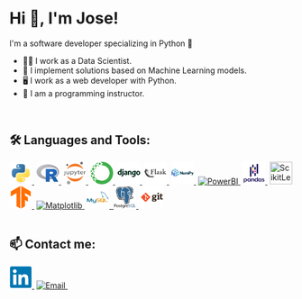 # Hi 👋, I'm  Jose! 
I'm a software developer specializing in Python 🐍
- 👨‍🔬 I work as a Data Scientist.
- 🤖 I implement solutions based on Machine Learning models.
- 🖥️ I work as a web developer with Python.
- 💼 I am a programming instructor.
<br>

## 🛠️ Languages and Tools:
<div>
  <a href="https://www.python.org/"><img src="https://github.com/devicons/devicon/blob/master/icons/python/python-original.svg" title="Python"  alt="Python" width="40" height="40"/>&nbsp;</a>
  <a href="https://www.r-project.org/"><img src="https://github.com/devicons/devicon/blob/master/icons/r/r-original.svg" title="R"  alt="R" width="40" height="40"/>&nbsp;</a>
  <a href="https://jupyter.org/"><img src="https://github.com/devicons/devicon/blob/master/icons/jupyter/jupyter-original-wordmark.svg" title="Jupyter"  alt="Jupyter" width="40" height="40"/>&nbsp;</a>
  <a href="https://www.anaconda.com/"><img src="https://github.com/devicons/devicon/blob/master/icons/anaconda/anaconda-original.svg" title="Anaconda"  alt="Anaconda" width="40" height="40"/>&nbsp;</a>
  <a href="https://www.djangoproject.com/"><img src="https://github.com/devicons/devicon/blob/master/icons/django/django-plain-wordmark.svg" title="Django"  alt="Django" width="40" height="40"/>&nbsp;</a>
  <a href="https://flask.palletsprojects.com/"><img src="https://github.com/devicons/devicon/blob/master/icons/flask/flask-original-wordmark.svg" title="Flask"  alt="Flask" width="40" height="40"/>&nbsp;</a>
  <a href="https://numpy.org/"><img src="https://github.com/devicons/devicon/blob/master/icons/numpy/numpy-original-wordmark.svg" title="NumPy"  alt="NumPy" width="40" height="40"/>&nbsp;</a>
  <a href="https://powerbi.microsoft.com/es-es/"><img src="https://github.com/microsoft/PowerBI-Icons/blob/main/SVG/Power-BI.svg" title="PowerBI"  alt="PowerBI" width="40" height="40"/>&nbsp;</a>
  <a href="https://pandas.pydata.org/"><img src="https://github.com/devicons/devicon/blob/master/icons/pandas/pandas-original-wordmark.svg" title="Pandas"  alt="Pandas" width="40" height="40"/>&nbsp;</a>
  <a href="https://scikit-learn.org/stable/"><img src="https://logos-download.com/wp-content/uploads/2021/01/Scikit_Learn_Logo-700x378.png" title="ScikitLearn" **alt="ScikitLearn" width="40" height="40"/></a>
  <a href="https://www.tensorflow.org/"><img src="https://github.com/devicons/devicon/blob/master/icons/tensorflow/tensorflow-original.svg" title="TensorFlow"  alt="TensorFlow" width="40" height="40"/>&nbsp;</a>
  <a href="https://matplotlib.org/"><img src="https://matplotlib.org/_static/images/documentation.svg" title="Matplotlib"  alt="Matplotlib" width="40" height="40"/>&nbsp;</a>
  <a href="https://www.mysql.com/"><img src="https://github.com/devicons/devicon/blob/master/icons/mysql/mysql-original-wordmark.svg" title="MySQL"  alt="MySQL" width="40" height="40"/>&nbsp </a>
  <a href="https://www.postgresql.org/"><img src="https://github.com/devicons/devicon/blob/master/icons/postgresql/postgresql-original-wordmark.svg" title="PostgreSQL"  alt="PostgreSQL" width="40" height="40"/>&nbsp;</a>
  <a href="https://git-scm.com/"><img src="https://github.com/devicons/devicon/blob/master/icons/git/git-original-wordmark.svg" title="Git" alt="Git" width="40" height="40"/></a>
</div>

<br>

## 📫 Contact me:
<div>
  <a href="https://www.linkedin.com/in/josephtrt"><img src="https://github.com/devicons/devicon/blob/master/icons/linkedin/linkedin-original.svg" title="LinkedIN"  alt="LinkedIN" width="40" height="40"/>&nbsp;</a>
  <a href="mailto:trepatj@gmail.com"><img src="https://www.svgrepo.com/show/92674/email.svg" title="Email"  alt="Email" width="40" height="40"/>&nbsp;</a>
</div>
